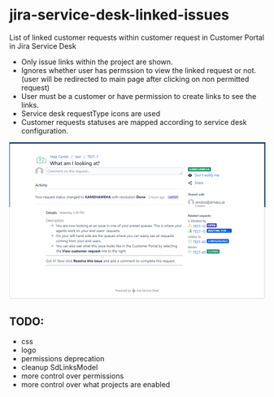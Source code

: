 # jira-service-desk-linked-issues
List of linked customer requests within customer request in Customer Portal in Jira Service Desk

- Only issue links within the project are shown.
- Ignores whether user has permssion to view the linked request or not. (user will be redirected to main page after clicking on non permitted request)
- User must be a customer or have permission to create links to see the links.
- Service desk requestType icons are used
- Customer requests statuses are mapped according to service desk configuration.

![Screenshot](screenshot.png?raw=true "Screenshot")

## TODO:
- css
- logo
- permissions deprecation
- cleanup SdLinksModel
- more control over permissions
- more control over what projects are enabled